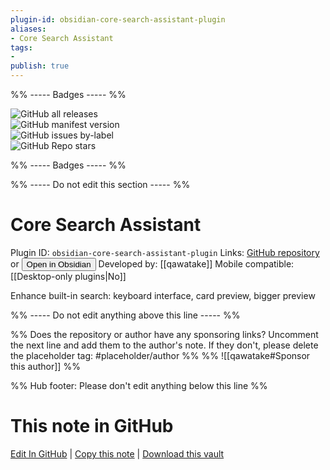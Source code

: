 ```yaml
---
plugin-id: obsidian-core-search-assistant-plugin
aliases:
- Core Search Assistant
tags: 
- 
publish: true
---
```


%% ----- Badges ----- %%

![GitHub all releases](https://img.shields.io/github/downloads/qawatake/obsidian-core-search-assistant-plugin/total?color=573E7A&logo=github&style=for-the-badge)   
![GitHub manifest version](https://img.shields.io/github/manifest-json/v/qawatake/obsidian-core-search-assistant-plugin?color=573E7A&logo=github&style=for-the-badge)   
![GitHub issues by-label](https://img.shields.io/github/issues/qawatake/obsidian-core-search-assistant-plugin/help%20wanted?color=573E7A&logo=github&style=for-the-badge)   
![GitHub Repo stars](https://img.shields.io/github/stars/qawatake/obsidian-core-search-assistant-plugin?color=573E7A&logo=github&style=for-the-badge)

%% ----- Badges ----- %%

%% ----- Do not edit this section ----- %%

# Core Search Assistant

Plugin ID: `obsidian-core-search-assistant-plugin`
Links: [GitHub repository](https://github.com/qawatake/obsidian-core-search-assistant-plugin) or [<button id=HH>Open in Obsidian</button>](obsidian://show-plugin?id=obsidian-core-search-assistant-plugin)
Developed by: [[qawatake]]
Mobile compatible: [[Desktop-only plugins|No]]

Enhance built-in search: keyboard interface, card preview, bigger preview

%% ----- Do not edit anything above this line ----- %% 

%% Does the repository or author have any sponsoring links? Uncomment the next line and add them to the author's note. If they don't, please delete the placeholder tag: #placeholder/author %%
%% ![[qawatake#Sponsor this author]] %%

%% Hub footer: Please don't edit anything below this line %%

# This note in GitHub

<span class="git-footer">[Edit In GitHub](https://github.dev/obsidian-community/obsidian-hub/blob/main/02%20-%20Community%20Expansions/02.05%20All%20Community%20Expansions/Plugins/obsidian-core-search-assistant-plugin.md "git-hub-edit-note") | [Copy this note](https://raw.githubusercontent.com/obsidian-community/obsidian-hub/main/02%20-%20Community%20Expansions/02.05%20All%20Community%20Expansions/Plugins/obsidian-core-search-assistant-plugin.md "git-hub-copy-note") | [Download this vault](https://github.com/obsidian-community/obsidian-hub/archive/refs/heads/main.zip "git-hub-download-vault") </span>
